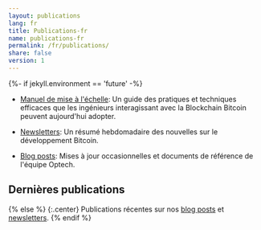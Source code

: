 ```yaml
---
layout: publications
lang: fr
title: Publications-fr
name: publications-fr
permalink: /fr/publications/
share: false
version: 1
---
```

{%- if jekyll.environment == 'future' -%}
- [Manuel de mise à l'échelle][]: Un guide des pratiques et techniques efficaces que les ingénieurs interagissant avec la Blockchain Bitcoin peuvent aujourd'hui adopter.

- [Newsletters][]: Un résumé hebdomadaire des nouvelles sur le développement Bitcoin.

- [Blog posts][]: Mises à jour occasionnelles et documents de référence de l'équipe Optech.

## Dernières publications

{% else %}
{:.center}
Publications récentes sur nos [blog posts][] et [newsletters][].
{% endif %}

[blog posts]: /fr/blog/
[newsletters]: /fr/newsletters/
[manuel de mise à l'échelle]: /fr/scaling/
